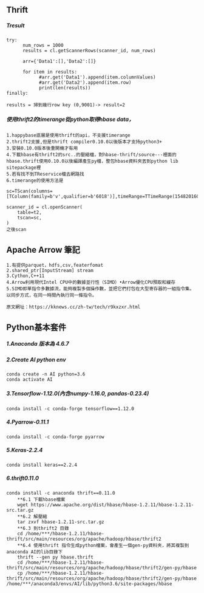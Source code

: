 ## Thrift
#####  Tresult
```
try:
      num_rows = 1000
      results = cl.getScannerRows(scanner_id, num_rows)
      
      arr={'Data1':[],'Data2':[]}
      
      for item in results: 
            #arr.get('Data1').append(item.columnValues)
            #arr.get('Data2').append(item.row)
            print(len(results))
finally:

results = 掃到幾行row key (0,9001)-> result=2

```

#####  使用thrift2的timerange從python取得hbase data，
```
1.happybase底層是使用thrift的api，不支援timerange
2.thrift2支援,但是thrift compiler0.10.0以後版本才支持python3+
3.安裝0.10.0版本後重開機才有用
4.下載hbase有thrift2的src..的壓縮檔，對hbase-thrift/source---裡面的hbase.thrift使用0.10.0以後編譯產生py檔，整包hbase資料夾丟到python lib sitepackage裡
5.若有找不到TReservice檔去網路找
6.timerange的使用方法是

sc=TScan(columns=[TColumn(family=b'v',qualifier=b'6018')],timeRange=TTimeRange(1548201600000,1548302082000))

scanner_id = cl.openScanner(
    table=t2,
    tscan=sc,
)
之後scan
```


## Apache Arrow 筆記
```
1.有提供parquet，hdfs,csv,featerfomat
2.shared_ptr[InputStream] stream
3.Cython,C++11
4.Arrow利用現代Intel CPU中的數據並行性（SIMD）•Arrow優化CPU預取和緩存
5.SIMD即單指令多數據流，能夠複製多個操作數，並把它們打包在大型寄存器的一組指令集。以同步方式，在同一時間內執行同一條指令。

原文網址：https://kknews.cc/zh-tw/tech/r9kxzxr.html
```
## Python基本套件

##### 1.Anaconda 版本為 4.6.7

##### 2.Create AI python env
```
conda create -n AI python=3.6
conda activate AI
```

##### 3.Tensorflow-1.12.0(內含numpy-1.16.0, pandas-0.23.4)
```
conda install -c conda-forge tensorflow==1.12.0
```

##### 4.Pyarrow-0.11.1
```
conda install -c conda-forge pyarrow
```

##### 5.Keras-2.2.4
```
conda install keras==2.2.4
```

##### 6.thrift0.11.0
```
conda install -c anaconda thrift==0.11.0
    **6.1 下載hbase檔案
    wget https://www.apache.org/dist/hbase/hbase-1.2.11/hbase-1.2.11-src.tar.gz
    **6.2 解壓縮
    tar zxvf hbase-1.2.11-src.tar.gz 
    **6.3 到thrift2 目錄
    cd /home/***/hbase-1.2.11/hbase-thrift/src/main/resources/org/apache/hadoop/hbase/thrift2
    **6.4 使用thrift 指令生成python檔案，會產生一個gen-py資料夾，將其複製到anaconda AI的lib目錄下
    thrift --gen py hbase.thrift 
    cd /home/***/hbase-1.2.11/hbase-thrift/src/main/resources/org/apache/hadoop/hbase/thrift2/gen-py/hbase
    cp /home/***/hbase-1.2.11/hbase-thrift/src/main/resources/org/apache/hadoop/hbase/thrift2/gen-py/hbase /home/***/anaconda3/envs/AI/lib/python3.6/site-packages/hbase
```



